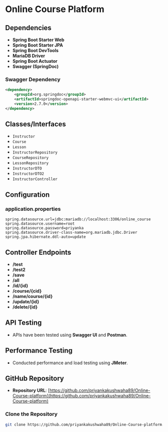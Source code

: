 
# Online Course Platform

## Dependencies
- **Spring Boot Starter Web**
- **Spring Boot Starter JPA**
- **Spring Boot DevTools**
- **MariaDB Driver**
- **Spring Boot Actuator**
- **Swagger (SpringDoc)**

### Swagger Dependency
```xml
<dependency>
    <groupId>org.springdoc</groupId>
    <artifactId>springdoc-openapi-starter-webmvc-ui</artifactId>
    <version>2.7.0</version>
</dependency>
```

## Classes/Interfaces
- `Instructor`
- `Course`
- `Lesson`
- `InstructorRepository`
- `CourseRepository`
- `LessonRepository`
- `InstructorDTO`
- `InstructorDTO2`
- `InstructorController`

## Configuration
### application.properties
```
spring.datasource.url=jdbc:mariadb://localhost:3306/online_course
spring.datasource.username=root
spring.datasource.password=priyanka
spring.datasource.driver-class-name=org.mariadb.jdbc.Driver
spring.jpa.hibernate.ddl-auto=update
```

## Controller Endpoints
- **/test**
- **/test2**
- **/save**
- **/all**
- **/id/{id}**
- **/course/{cid}**
- **/name/course/{id}**
- **/update/{id}**
- **/delete/{id}**

## API Testing
- APIs have been tested using **Swagger UI** and **Postman**.

## Performance Testing
- Conducted performance and load testing using **JMeter**.

## GitHub Repository
- **Repository URL**: [https://github.com/priyankakushwaha89/Online-Course-platform](https://github.com/priyankakushwaha89/Online-Course-platform)

### Clone the Repository
```bash
git clone https://github.com/priyankakushwaha89/Online-Course-platform.git
```
